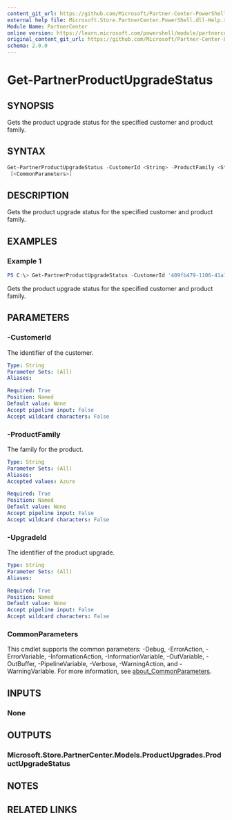 ```yaml
---
content_git_url: https://github.com/Microsoft/Partner-Center-PowerShell/blob/master/docs/help/Get-PartnerProductUpgradeStatus.md
external help file: Microsoft.Store.PartnerCenter.PowerShell.dll-Help.xml
Module Name: PartnerCenter
online version: https://learn.microsoft.com/powershell/module/partnercenter/Get-PartnerProductUpgradeStatus
original_content_git_url: https://github.com/Microsoft/Partner-Center-PowerShell/blob/master/docs/help/Get-PartnerProductUpgradeStatus.md
schema: 2.0.0
---
```


# Get-PartnerProductUpgradeStatus

## SYNOPSIS
Gets the product upgrade status for the specified customer and product family.

## SYNTAX

```powershell
Get-PartnerProductUpgradeStatus -CustomerId <String> -ProductFamily <String> -UpgradeId <String>
 [<CommonParameters>]
```

## DESCRIPTION
Gets the product upgrade status for the specified customer and product family.

## EXAMPLES

### Example 1
```powershell
PS C:\> Get-PartnerProductUpgradeStatus -CustomerId '409fb479-1106-41a1-91be-0ae69e880a20' -ProductFamily Azure -UpgradeId '42d075a4-bfe7-43e7-af6d-7c68a57edcb4'
```

Gets the product upgrade status for the specified customer and product family.

## PARAMETERS

### -CustomerId
The identifier of the customer.

```yaml
Type: String
Parameter Sets: (All)
Aliases:

Required: True
Position: Named
Default value: None
Accept pipeline input: False
Accept wildcard characters: False
```

### -ProductFamily
The family for the product.

```yaml
Type: String
Parameter Sets: (All)
Aliases:
Accepted values: Azure

Required: True
Position: Named
Default value: None
Accept pipeline input: False
Accept wildcard characters: False
```

### -UpgradeId
The identifier of the product upgrade.

```yaml
Type: String
Parameter Sets: (All)
Aliases:

Required: True
Position: Named
Default value: None
Accept pipeline input: False
Accept wildcard characters: False
```

### CommonParameters
This cmdlet supports the common parameters: -Debug, -ErrorAction, -ErrorVariable, -InformationAction, -InformationVariable, -OutVariable, -OutBuffer, -PipelineVariable, -Verbose, -WarningAction, and -WarningVariable. For more information, see [about_CommonParameters](http://go.microsoft.com/fwlink/?LinkID=113216).

## INPUTS

### None

## OUTPUTS

### Microsoft.Store.PartnerCenter.Models.ProductUpgrades.ProductUpgradeStatus

## NOTES

## RELATED LINKS
